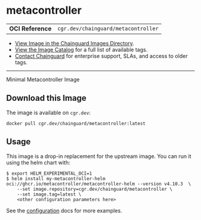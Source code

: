 <!--monopod:start-->
# metacontroller
| | |
| - | - |
| **OCI Reference** | `cgr.dev/chainguard/metacontroller` |


* [View Image in the Chainguard Images Directory](https://images.chainguard.dev/directory/image/metacontroller/overview).
* [View the Image Catalog](https://console.chainguard.dev/images/catalog) for a full list of available tags.
* [Contact Chainguard](https://www.chainguard.dev/chainguard-images) for enterprise support, SLAs, and access to older tags.

---
<!--monopod:end-->

<!--overview:start-->
Minimal Metacontroller Image
<!--overview:end-->

<!--getting:start-->
## Download this Image
The image is available on `cgr.dev`:

```
docker pull cgr.dev/chainguard/metacontroller:latest
```
<!--getting:end-->

<!--body:start-->
## Usage

This image is a drop-in replacement for the upstream image.
You can run it using the helm chart with:

```shell
$ export HELM_EXPERIMENTAL_OCI=1
$ helm install my-metacontroller-helm oci://ghcr.io/metacontroller/metacontroller-helm --version v4.10.3  \
    --set image.repository=cgr.dev/chainguard/metacontroller \
    --set image.tag=latest \
    <other configuration parameters here>
```

See the [configuration](https://metacontroller.github.io/metacontroller/guide/helm-install.html#configuration) docs for more examples.
<!--body:end-->
